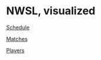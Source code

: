 # NWSL, visualized

[Schedule](schedule/index.html)

[Matches](match/index.html)

[Players](player/index.html)
